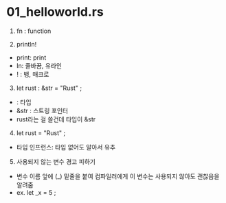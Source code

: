 # 01_helloworld.rs

1.  fn : function


2.  println!
- print: print
- ln: 줄바꿈, 유라인
- ! : 뱅, 매크로


3. let rust : &str = "Rust" ;
- : 타입
- &str : 스트링 포인터
- rust라는 걸 쓸건데 타입이 &str


4. let rust = "Rust" ;
- 타입 인프런스: 타입 없어도 알아서 유추

5. 사용되지 않는 변수 경고 피하기
- 변수 이름 앞에 (_) 밑줄을 붙여 컴파일러에게 이 변수는 사용되지 않아도 괜찮음을 알려줌
- ex. let _x = 5 ;